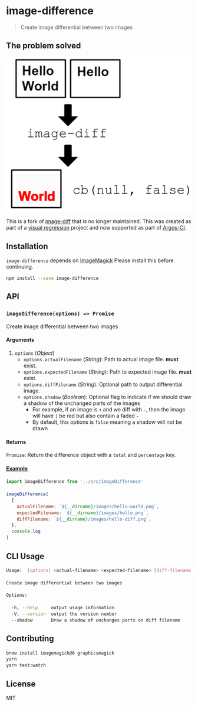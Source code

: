 # image-difference

> Create image differential between two images

## The problem solved

![difference](example/example.png)

This is a fork of [image-diff](https://github.com/uber-archive/image-diff) that is no longer maintained.
This was created as part of a [visual regression](http://www.youtube.com/watch?v=1wHr-O6gEfc) project and now supported as part of [Argos-CI](https://www.argos-ci.com/).

## Installation

`image-difference` depends on [ImageMagick](http://www.imagemagick.org/script/index.php) Please install this before continuing.

```sh
npm install --save image-difference
```

## API

### `imageDifference(options) => Promise`

Create image differential between two images

#### Arguments

1. `options` (*Object*)
    - `options.actualFilename` (*String*): Path to actual image file. **must** exist.
    - `options.expectedFilename` (*String*): Path to expected image file. **must** exist.
    - `options.diffFilename` (*String*): Optional path to output differential image.
    - `options.shadow` (*Boolean*): Optional flag to indicate if we should draw a shadow of the unchanged parts of the images
        - For example, if an image is `+` and we diff with `-`, then the image will have `|` be red but also contain a faded `-`
        - By default, this options is `false` meaning a shadow will not be drawn

#### Returns

`Promise`: Return the difference object with a `total` and `percentage` key.

#### [Example](https://github.com/argos-ci/image-difference/tree/master/example)

```js
import imageDifference from '../src/imageDifference'

imageDifference(
  {
    actualFilename: `${__dirname}/images/hello-world.png`,
    expectedFilename: `${__dirname}/images/hello.png`,
    diffFilename: `${__dirname}/images/hello-diff.png`,
  },
  console.log
)
```

## CLI Usage

```sh
Usage:  [options] <actual-filename> <expected-filename> [diff-filename]

Create image differential between two images

Options:

  -h, --help     output usage information
  -V, --version  output the version number
  --shadow       Draw a shadow of unchanges parts on diff filename
```

## Contributing

```sh
brew install imagemagick@6 graphicsmagick
yarn
yarn test:watch
```

## License

MIT
